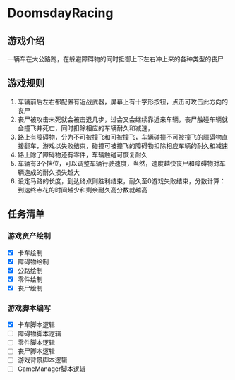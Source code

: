 # DoomsdayRacing

## 游戏介绍

一辆车在大公路跑，在躲避障碍物的同时抵御上下左右冲上来的各种类型的丧尸

## 游戏规则

1. 车辆前后左右都配置有近战武器，屏幕上有十字形按钮，点击可攻击此方向的丧尸
2. 丧尸被攻击未死就会被击退几步，过会又会继续靠近来车辆，丧尸触碰车辆就会撞飞并死亡，同时扣除相应的车辆耐久和减速，
3. 路上有障碍物，分为不可被撞飞和可被撞飞，车辆碰撞不可被撞飞的障碍物直接翻车，游戏以失败结束，碰撞可被撞飞的障碍物扣除相应车辆的耐久和减速
4. 路上除了障碍物还有零件，车辆触碰可恢复耐久
5. 车辆有3个挡位，可以调整车辆行驶速度，当然，速度越快丧尸和障碍物对车辆造成的耐久损失越大
6. 设定马路的长度，到达终点则胜利结束，耐久至0游戏失败结束，分数计算：到达终点花的时间越少和剩余耐久高分数就越高

## 任务清单

### 游戏资产绘制

- [x] 卡车绘制
- [x] 障碍物绘制
- [x] 公路绘制
- [x] 零件绘制
- [x] 丧尸绘制

### 游戏脚本编写

- [x] 卡车脚本逻辑
- [ ] 障碍物脚本逻辑
- [ ] 零件脚本逻辑
- [ ] 丧尸脚本逻辑
- [ ] 游戏背景脚本逻辑
- [ ] GameManager脚本逻辑

